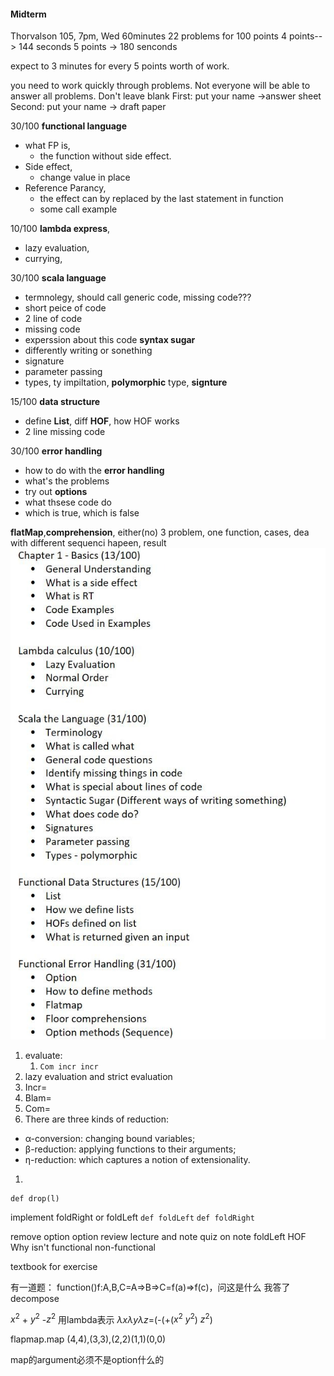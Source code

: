 #### Midterm
Thorvalson 105, 7pm, Wed
60minutes
22 problems for 100 points
4 points--> 144 seconds
5 points -> 180 senconds

expect to 3 minutes for every 5 points worth of work.

you need to work quickly through problems.
Not everyone will be able to answer all problems.
Don't leave blank
First: put your name ->answer sheet
Second: put your name -> draft paper

30/100 **functional language**
* what FP is, 
  * the function without side effect.
* Side effect, 
  * change value in place
* Reference Parancy, 
  * the effect can by replaced by the last statement in function
  * some call example

10/100 **lambda express**, 
* lazy evaluation,
* currying,

30/100 **scala language**
  - termnolegy, should call  generic code, missing code???
  - short peice of code
  - 2 line of code
  - missing code
  - experssion about this code
**syntax sugar**
- differently writing or sonething
- signature
- parameter passing
- types, ty impiltation, **polymorphic** type, **signture**
 
 15/100 **data structure**
  - define **List**, diff **HOF**, how HOF works
  - 2 line missing code

 30/100 **error handling**
  - how to do with the **error handling**
  - what's the problems
  - try out **options**
  - what thsese code do
  - which is true, which is false

 **flatMap**,**comprehension**, either(no) 
 3 problem, one function, cases, dea with different sequenci hapeen, result
![picture 1](../images/7d4dd913500d2b04e49bb94a96134ee7e94d7fd58361a8e8c3fc12f0a6c7806e.png)  


1. evaluate:
   1.  `Com incr incr  `
2. lazy evaluation and strict evaluation
3. Incr=
4. Blam=
5. Com=
6. There are three kinds of reduction:
  - α-conversion: changing bound variables;
  - β-reduction: applying functions to their arguments;
  - η-reduction: which captures a notion of extensionality.
1. 
```
def drop(l)
```
implement foldRight or foldLeft
`def foldLeft`
`def foldRight`

remove option
option
review lecture and note
quiz on note
foldLeft
HOF
Why isn't functional
non-functional

textbook for exercise

有一道题：
function()f:A,B,C=A=>B=>C=f(a)=>f(c)，问这是什么
我答了decompose

$x^2$ + $y^2$ -$z^2$
用lambda表示
$\lambda x$$\lambda y$$\lambda z$=(-(+($x^2$ $y^2$) $z^2$)

flapmap.map
(4,4),(3,3),(2,2)(1,1)(0,0)

map的argument必须不是option什么的